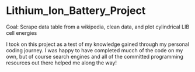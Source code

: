 # Lithium_Ion_Battery_Project
Goal: Scrape data table from a wikipedia, clean data, and plot cylindrical LIB cell energies

I took on this project as a test of my knowledge gained through my personal coding journey.  I was happy to have completed mucch of the code on my own, but of course search engines and all of the committed programming resources out there helped me along the way!
